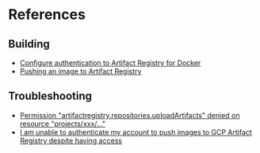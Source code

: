 # References

## Building

* [Configure authentication to Artifact Registry for Docker](https://cloud.google.com/artifact-registry/docs/docker/authentication#:~:text=Configure%20authentication%20to%20Artifact%20Registry%20for%20Docker)
* [Pushing an image to Artifact Registry](https://cloud.google.com/artifact-registry/docs/docker/pushing-and-pulling#:~:text=account%20key%20authentication.-,Pushing%20an%20image,-Repository%20modes%3A)

## Troubleshooting

* [Permission "artifactregistry.repositories.uploadArtifacts" denied on resource "projects/xxx/..."](https://www.googlecloudcommunity.com/gc/Developer-Tools/Permission-quot-artifactregistry-repositories-uploadArtifacts/m-p/541779#:~:text=Permission%20%22artifactregistry.repositories.uploadArtifacts%22%20denied%20on%20resource%20%22projects/xxx/...%22)
* [I am unable to authenticate my account to push images to GCP Artifact Registry despite having access](https://stackoverflow.com/questions/78575606/i-am-unable-to-authenticate-my-account-to-push-images-to-gcp-artifact-registry-d#:~:text=I%20am%20unable%20to%20authenticate%20my%20account%20to%20push%20images%20to%20GCP%20Artifact%20Registry%20despite%20having%20access)
